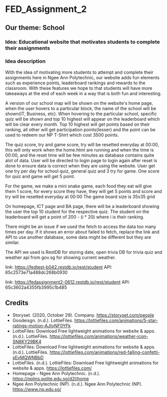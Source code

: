 # FED_Assignment_2
## Our theme: School
### Idea: Educational website that motivates students to complete their assignments

### Idea description
With the idea of motivating more students to attempt 
and complete their assignments here in Ngee Ann 
Polytechnic, our website adds fun elements such as 
experience points, leaderboard rankings and rewards to the 
classroom. With these features we hope to that students 
will have more takeaways at the end of each week in a way 
that is both fun and interesting. 

A version of our school map will be shown on the website's 
home page, when the user hovers to a particular block, the 
name of the school will be shown(IT, Business, etc).
When hovering to the particular school, specific quiz will 
be shown and top 10 highest will appear on the leaderboard 
which will be clear every month.
Top 10 highest will get points based on their ranking, all 
other will get participation points(lesser) and the point 
can be used to redeem our NP T-Shirt which cost 3500 points.

The quiz score, try and game score, try will be resetted everyday at 00:00, this will only work when 
the home.html are running and when the time is 00:00, and the reset time will be few minutes as database contains
quite alot of data. User will be directed to login page to login again after reset is done to ensure data is correct 
when they are using the website. User get one try per day for school quiz, general quiz and 3 try for game. One score for quiz and game will get 5 point.

For the game, we make a mini snake game, each food they eat will give them 1 score,
for every score they have, they will get 5 points and score and try will be resetted everyday at 00:00
The game board size is 35x35 grid

On homepage, ICT page and BA page, there will be a leaderboard showing the user the top 10
student for the respective quiz. The student on the leaderboard will get a point of
200 - (i * 20) where i is their ranking.

There might be an issue if we used the fetch to access the data too many times per day. If it shows an error about failed to fetch,
replace the link and API to use another database, some data might be different but they are similar.

The API we used is RestDB for storing date, open trivia DB for trivia quiz and weather api from gov.sg for showing current weather.

link: https://fedtest-b042.restdb.io/rest/student
API: 65c2573e71a488dc268b0930

link: https://fedassignment2-0612.restdb.io/rest/student
API: 65c3602a4355fb3995c1b485

## Credits
- Storyset. (2020, October 29). Company. https://storyset.com/people    
- Goodeisgn. (n.d.). LottieFiles. https://lottiefiles.com/animations/5-star-ratings-motion-AJtyNF0YFk
- LottieFiles: Download Free lightweight animations for website & apps. (n.d.). LottieFiles. https://lottiefiles.com/animations/weather-icon-SN8KY29BK4
- LottieFiles: Download Free lightweight animations for website & apps. (n.d.). LottieFiles. https://lottiefiles.com/animations/red-falling-confetti-sEvMQWNBbD
- LottieFiles. (n.d.). LottieFiles: Download Free lightweight animations for website & apps. https://lottiefiles.com/
- Homepage - Ngee Ann Polytechnic. (n.d.). https://nplms.polite.edu.sg/d2l/home
- Ngee Ann Polytechnic (NP). (n.d.). Ngee Ann Polytechnic (NP). https://www.np.edu.sg/
